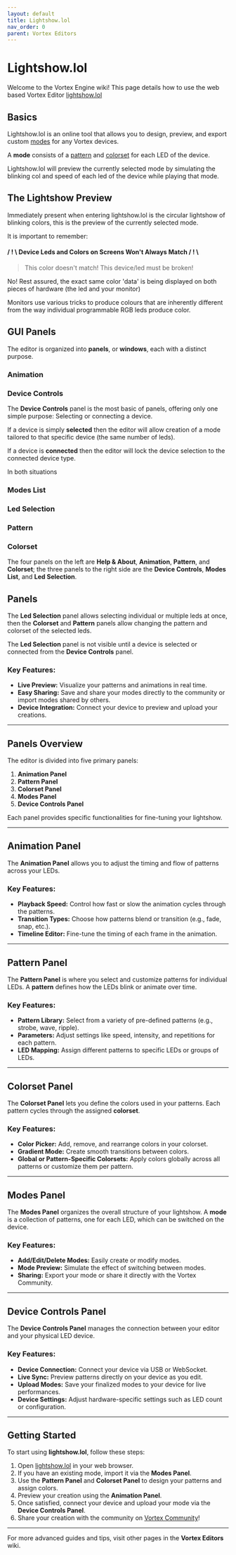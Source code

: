 ```yaml
---
layout: default
title: Lightshow.lol
nav_order: 0
parent: Vortex Editors
---
```


# Lightshow.lol

Welcome to the Vortex Engine wiki! This page details how to use the web based Vortex Editor [lightshow.lol](https://lightshow.lol) 

## Basics

Lightshow.lol is an online tool that allows you to design, preview, and export custom [modes](modes.html) for any Vortex devices. 

A **mode** consists of a [pattern](patterns.html) and [colorset](colorsets.html) for each LED of the device. 

Lightshow.lol will preview the currently selected mode by simulating the blinking col and speed of each led of the device while playing that mode.

## The Lightshow Preview

Immediately present when entering lightshow.lol is the circular lightshow of blinking colors, this is the preview of the currently selected mode.

It is important to remember:

#### / ! \ Device Leds and Colors on Screens Won't Always Match / ! \

> This color doesn't match! This device/led must be broken!

No! Rest assured, the exact same color 'data' is being displayed on both pieces of hardware (the led and your monitor)

Monitors use various tricks to produce colours that are inherently different from the way individual programmable RGB leds produce color. 

## GUI Panels

The editor is organized into **panels**, or **windows**, each with a distinct purpose. 

### Animation



### Device Controls

The **Device Controls** panel is the most basic of panels, offering only one simple purpose: Selecting or connecting a device.

If a device is simply **selected** then the editor will allow creation of a mode tailored to that specific device (the same number of leds).

If a device is **connected** then the editor will lock the device selection to the connected device type.

In both situations 

### Modes List

### Led Selection

### Pattern

### Colorset



The four panels on the left are **Help & About**, **Animation**, **Pattern**, and **Colorset**; the three panels to the right side are the **Device Controls**, **Modes List**, and **Led Selection**. 

## Panels


The **Led Selection** panel allows selecting individual or multiple leds at once, then the **Colorset** and **Pattern** panels allow changing the pattern and colorset of the selected leds.


The **Led Selection** panel is not visible until a device is selected or connected from the **Device Controls** panel.

### Key Features:
- **Live Preview:** Visualize your patterns and animations in real time.
- **Easy Sharing:** Save and share your modes directly to the community or import modes shared by others.
- **Device Integration:** Connect your device to preview and upload your creations.

---

## Panels Overview

The editor is divided into five primary panels:

1. **Animation Panel**
2. **Pattern Panel**
3. **Colorset Panel**
4. **Modes Panel**
5. **Device Controls Panel**

Each panel provides specific functionalities for fine-tuning your lightshow.

---

## Animation Panel

The **Animation Panel** allows you to adjust the timing and flow of patterns across your LEDs.

### Key Features:
- **Playback Speed:** Control how fast or slow the animation cycles through the patterns.
- **Transition Types:** Choose how patterns blend or transition (e.g., fade, snap, etc.).
- **Timeline Editor:** Fine-tune the timing of each frame in the animation.

---

## Pattern Panel

The **Pattern Panel** is where you select and customize patterns for individual LEDs. A **pattern** defines how the LEDs blink or animate over time.

### Key Features:
- **Pattern Library:** Select from a variety of pre-defined patterns (e.g., strobe, wave, ripple).
- **Parameters:** Adjust settings like speed, intensity, and repetitions for each pattern.
- **LED Mapping:** Assign different patterns to specific LEDs or groups of LEDs.

---

## Colorset Panel

The **Colorset Panel** lets you define the colors used in your patterns. Each pattern cycles through the assigned **colorset**.

### Key Features:
- **Color Picker:** Add, remove, and rearrange colors in your colorset.
- **Gradient Mode:** Create smooth transitions between colors.
- **Global or Pattern-Specific Colorsets:** Apply colors globally across all patterns or customize them per pattern.

---

## Modes Panel

The **Modes Panel** organizes the overall structure of your lightshow. A **mode** is a collection of patterns, one for each LED, which can be switched on the device.

### Key Features:
- **Add/Edit/Delete Modes:** Easily create or modify modes.
- **Mode Preview:** Simulate the effect of switching between modes.
- **Sharing:** Export your mode or share it directly with the Vortex Community.

---

## Device Controls Panel

The **Device Controls Panel** manages the connection between your editor and your physical LED device.

### Key Features:
- **Device Connection:** Connect your device via USB or WebSocket.
- **Live Sync:** Preview patterns directly on your device as you edit.
- **Upload Modes:** Save your finalized modes to your device for live performances.
- **Device Settings:** Adjust hardware-specific settings such as LED count or configuration.

---

## Getting Started

To start using **lightshow.lol**, follow these steps:
1. Open [lightshow.lol](https://lightshow.lol) in your web browser.
2. If you have an existing mode, import it via the **Modes Panel**.
3. Use the **Pattern Panel** and **Colorset Panel** to design your patterns and assign colors.
4. Preview your creation using the **Animation Panel**.
5. Once satisfied, connect your device and upload your mode via the **Device Controls Panel**.
6. Share your creation with the community on [Vortex Community](https://vortex.community)!

---

For more advanced guides and tips, visit other pages in the **Vortex Editors** wiki.

